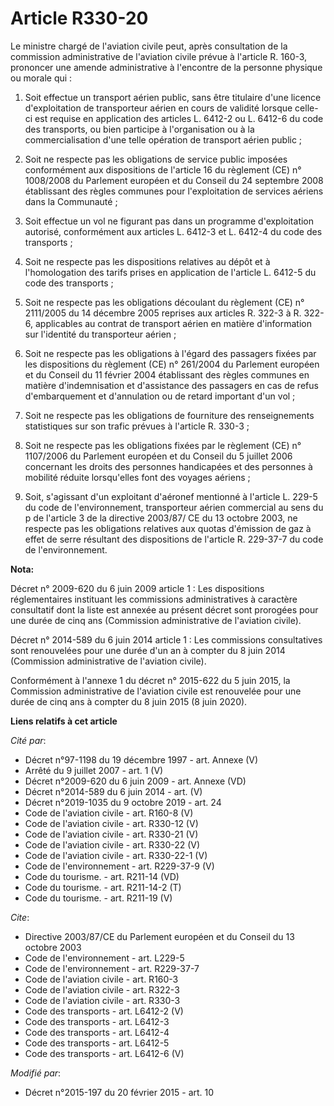 # Article R330-20

Le ministre chargé de l'aviation civile peut, après consultation de la commission administrative de l'aviation civile prévue
à l'article R. 160-3, prononcer une amende administrative à l'encontre de la personne physique ou morale qui : 

1. Soit effectue un transport aérien public, sans être titulaire d'une licence d'exploitation de transporteur aérien en cours
de validité lorsque celle-ci est requise en application des articles L. 6412-2 ou L. 6412-6 du code des transports, ou bien
participe à l'organisation ou à la commercialisation d'une telle opération de transport aérien public ; 

2. Soit ne respecte pas les obligations de service public imposées conformément aux dispositions de l'article 16 du règlement
(CE) n° 1008/2008 du Parlement européen et du Conseil du 24 septembre 2008 établissant des règles communes pour
l'exploitation de services aériens dans la Communauté ; 

3. Soit effectue un vol ne figurant pas dans un programme d'exploitation autorisé, conformément aux articles L. 6412-3 et L.
6412-4 du code des transports ; 

4. Soit ne respecte pas les dispositions relatives au dépôt et à l'homologation des tarifs prises en application de l'article
L. 6412-5 du code des transports ; 

5. Soit ne respecte pas les obligations découlant du règlement (CE) n° 2111/2005 du 14 décembre 2005 reprises aux articles R.
322-3 à R. 322-6, applicables au contrat de transport aérien en matière d'information sur l'identité du transporteur
aérien ; 

6. Soit ne respecte pas les obligations à l'égard des passagers fixées par les dispositions du règlement (CE) n° 261/2004 du
Parlement européen et du Conseil du 11 février 2004 établissant des règles communes en matière d'indemnisation et
d'assistance des passagers en cas de refus d'embarquement et d'annulation ou de retard important d'un vol ; 

7. Soit ne respecte pas les obligations de fourniture des renseignements statistiques sur son trafic prévues à l'article R.
330-3 ; 

8. Soit ne respecte pas les obligations fixées par le règlement (CE) n° 1107/2006 du Parlement européen et du Conseil du 5
juillet 2006 concernant les droits des personnes handicapées et des personnes à mobilité réduite lorsqu'elles font des
voyages aériens ; 

9. Soit, s'agissant d'un exploitant d'aéronef mentionné à l'article L. 229-5 du code de l'environnement, transporteur aérien
commercial au sens du p de l'article 3 de la directive 2003/87/ CE du 13 octobre 2003, ne respecte pas les obligations
relatives aux quotas d'émission de gaz à effet de serre résultant des dispositions de l'article R. 229-37-7 du code de
l'environnement.

**Nota:**

Décret n° 2009-620 du 6 juin 2009 article 1 : Les dispositions réglementaires instituant les commissions administratives à
caractère consultatif dont la liste est annexée au présent décret sont prorogées pour une durée de cinq ans (Commission
administrative de l'aviation civile).

Décret n° 2014-589 du 6 juin 2014 article 1 : Les commissions consultatives sont renouvelées pour une durée d'un an à compter
du 8 juin 2014 (Commission administrative de l'aviation civile).

Conformément à l'annexe 1 du décret n° 2015-622 du 5 juin 2015, la Commission administrative de l'aviation civile est
renouvelée pour une durée de cinq ans à compter du 8 juin 2015 (8 juin 2020).

**Liens relatifs à cet article**

_Cité par_:

  - Décret n°97-1198 du 19 décembre 1997 - art. Annexe (V)
  - Arrêté du 9 juillet 2007 - art. 1 (V)
  - Décret n°2009-620 du 6 juin 2009 - art. Annexe (VD)
  - Décret n°2014-589 du 6 juin 2014 - art. (V)
  - Décret n°2019-1035 du 9 octobre 2019 - art. 24
  - Code de l'aviation civile - art. R160-8 (V)
  - Code de l'aviation civile - art. R330-12 (V)
  - Code de l'aviation civile - art. R330-21 (V)
  - Code de l'aviation civile - art. R330-22 (V)
  - Code de l'aviation civile - art. R330-22-1 (V)
  - Code de l'environnement - art. R229-37-9 (V)
  - Code du tourisme. - art. R211-14 (VD)
  - Code du tourisme. - art. R211-14-2 (T)
  - Code du tourisme. - art. R211-19 (V)

_Cite_:

  - Directive 2003/87/CE du Parlement européen et du Conseil du 13 octobre 2003
  - Code de l'environnement - art. L229-5
  - Code de l'environnement - art. R229-37-7
  - Code de l'aviation civile - art. R160-3
  - Code de l'aviation civile - art. R322-3
  - Code de l'aviation civile - art. R330-3
  - Code des transports - art. L6412-2 (V)
  - Code des transports - art. L6412-3
  - Code des transports - art. L6412-4
  - Code des transports - art. L6412-5
  - Code des transports - art. L6412-6 (V)

_Modifié par_:

  - Décret n°2015-197 du 20 février 2015 - art. 10
